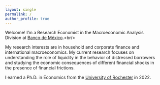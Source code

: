 ```yaml
---
layout: single
permalink: /
author_profile: true
---
```


Welcome! I’m a Research Economist in the Macroeconomic Analysis Division at [Banco de México]("https://www.banxico.org.mx/indexen.html").<br/>

My research interests are in household and corporate finance and international macroeconomics. My current research focuses on understanding the role of liquidity in the behavior of distressed borrowers and studying the economic consequences of different financial shocks in the presence of financial frictions.  <br/>

I earned a Ph.D. in Economics from the [University of Rochester](https://www.sas.rochester.edu/eco/graduate/index.html) in 2022.
